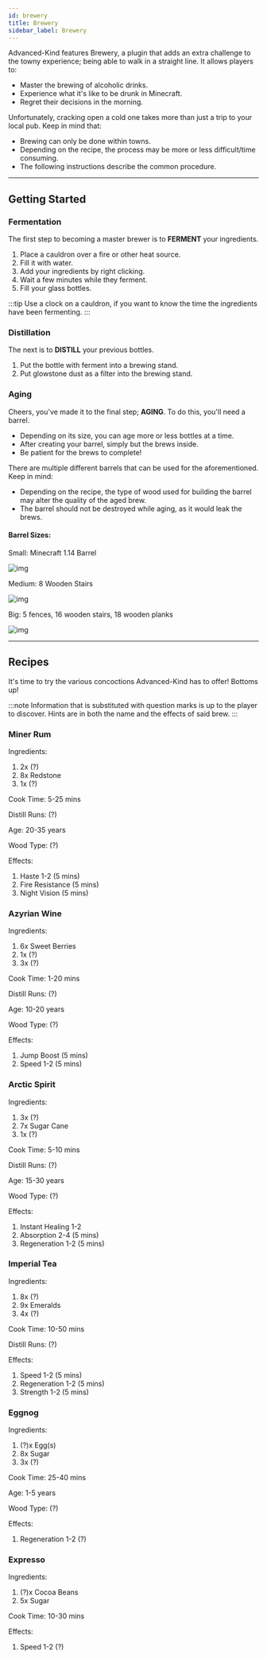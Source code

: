 ```yaml
---
id: brewery
title: Brewery
sidebar_label: Brewery
---
```

Advanced-Kind features Brewery, a plugin that adds an extra challenge to the towny experience; being able to walk in a straight line. 
It allows players to:

 - Master the brewing of alcoholic drinks.
- Experience what it's like to be drunk in Minecraft.
- Regret their decisions in the morning.

Unfortunately, cracking open a cold one takes more than just a trip to your local pub.
Keep in mind that:
- Brewing can only be done within towns.
- Depending on the recipe, the process may be more or less difficult/time consuming.
- The following instructions describe the common procedure.

---
## Getting Started
### Fermentation
The first step to becoming a master brewer is to **FERMENT** your ingredients.
1. Place a cauldron over a fire or other heat source.
2. Fill it with water.
3. Add your ingredients by right clicking.
4. Wait a few minutes while they ferment.
5. Fill your glass bottles.

:::tip
Use a clock on a cauldron, if you want to know the time the ingredients have been fermenting.
:::

### Distillation
The next is to **DISTILL** your previous bottles.
1. Put the bottle with ferment into a brewing stand.
1. Put glowstone dust as a filter into the brewing stand.

### Aging
Cheers, you've made it to the final step; **AGING**. 
To do this, you'll need a barrel.
- Depending on its size, you can age more or less bottles at a time. 
- After creating your barrel, simply but the brews inside.
- Be patient for the brews to complete!

There are multiple different barrels that can be used for the aforementioned.
Keep in mind:
- Depending on the recipe, the type of wood used for building the barrel may alter the quality of the aged brew. 
- The barrel should not be destroyed while aging, as it would leak the brews.

#### Barrel Sizes:
Small: Minecraft 1.14 Barrel

![img](smallbarrel.png)

Medium: 8 Wooden Stairs

![img](medbarrel.png)

Big: 5 fences, 16 wooden stairs, 18 wooden planks

![img](smallbarrel.png)


---

## Recipes
It's time to try the various concoctions Advanced-Kind has to offer! Bottoms up!

:::note
Information that is substituted with question marks is up to the player to discover. Hints are in both the name and the effects of said brew.
:::

### Miner Rum
Ingredients:
1. 2x (?)
2. 8x Redstone
3. 1x (?)

Cook Time: 5-25 mins

Distill Runs: (?)

Age: 20-35 years

Wood Type: (?)

Effects:
1. Haste 1-2 (5 mins)
2. Fire Resistance (5 mins)
3. Night Vision (5 mins)

### Azyrian Wine
Ingredients:
1. 6x Sweet Berries
2. 1x (?)
3. 3x (?)

Cook Time: 1-20 mins

Distill Runs: (?)

Age: 10-20 years

Wood Type: (?)

Effects:
1. Jump Boost (5 mins)
2. Speed 1-2 (5 mins)

### Arctic Spirit
Ingredients:
1. 3x (?)
2. 7x Sugar Cane
3. 1x (?)

Cook Time: 5-10 mins

Distill Runs: (?)

Age: 15-30 years

Wood Type: (?)

Effects:
1. Instant Healing 1-2
2. Absorption 2-4 (5 mins)
3. Regeneration 1-2 (5 mins)

### Imperial Tea
Ingredients:
1. 8x (?)
2. 9x Emeralds
3. 4x (?)

Cook Time: 10-50 mins

Distill Runs: (?)

Effects:
1. Speed 1-2 (5 mins)
2. Regeneration 1-2 (5 mins)
3. Strength 1-2 (5 mins)

### Eggnog
Ingredients:
1. (?)x Egg(s)
2. 8x Sugar
3. 3x (?)

Cook Time: 25-40 mins

Age: 1-5 years

Wood Type: (?)

Effects:
1. Regeneration 1-2 (?)

### Expresso
Ingredients:
1. (?)x Cocoa Beans
2. 5x Sugar

Cook Time: 10-30 mins

Effects:
1. Speed 1-2 (?)

